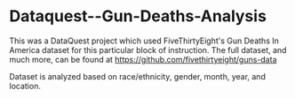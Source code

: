 # Dataquest--Gun-Deaths-Analysis

This was a DataQuest project which used FiveThirtyEight's Gun Deaths In America dataset for this particular block of instruction.  The full dataset, and much more, can be found at https://github.com/fivethirtyeight/guns-data

Dataset is analyzed based on race/ethnicity, gender, month, year, and location.  
